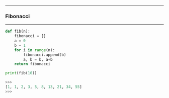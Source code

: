 

---

### Fibonacci

---

```python
def fib(n):
    fibonacci = []
    a = 0
    b = 1
    for i in range(n):
        fibonacci.append(b)
        a, b = b, a+b
    return fibonacci

print(fib(10))

>>>
[1, 1, 2, 3, 5, 8, 13, 21, 34, 55]
>>>
```
